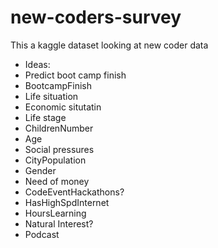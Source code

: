 # new-coders-survey
This a kaggle dataset looking at new coder data

* Ideas: 
 * Predict boot camp finish
 * BootcampFinish
 * Life situation
  * Economic situtatin
  * Life stage
   * ChildrenNumber
   * Age
 * Social pressures
  * CityPopulation
  * Gender
 * Need of money 
  * CodeEventHackathons?
  * HasHighSpdInternet
  * HoursLearning
 * Natural Interest? 
  * Podcast
